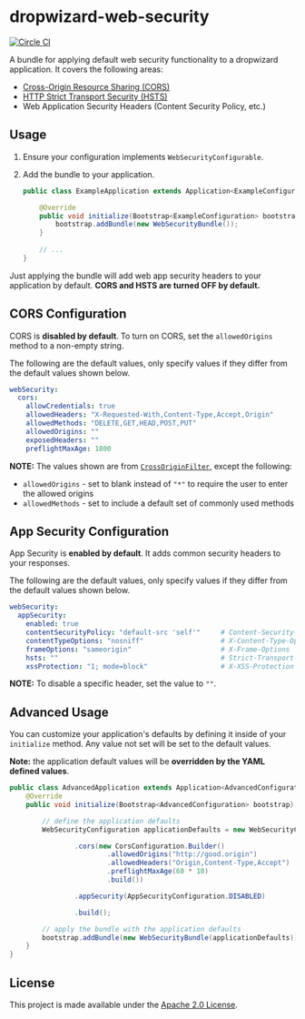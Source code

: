 dropwizard-web-security
=======================
[![Circle CI](https://circleci.com/gh/palantir/dropwizard-web-security.svg?style=svg&circle-token=52b148126fda6cfba213cb832ff733d04d0d7277)](https://circleci.com/gh/palantir/dropwizard-web-security)

A bundle for applying default web security functionality to a dropwizard application. It covers the following areas:

- [Cross-Origin Resource Sharing (CORS)](https://www.owasp.org/index.php/CORS_OriginHeaderScrutiny)
- [HTTP Strict Transport Security (HSTS)](https://www.owasp.org/index.php/HTTP_Strict_Transport_Security)
- Web Application Security Headers (Content Security Policy, etc.)

Usage
-----
1. Ensure your configuration implements `WebSecurityConfigurable`.
2. Add the bundle to your application.

	```java
	public class ExampleApplication extends Application<ExampleConfiguration> {
	
	    @Override
	    public void initialize(Bootstrap<ExampleConfiguration> bootstrap) {
	        bootstrap.addBundle(new WebSecurityBundle());
	    }
	    
	    // ...
	}
	```

Just applying the bundle will add web app security headers to your application by default. **CORS and HSTS are turned
OFF by default.**


CORS Configuration
------------------
CORS is **disabled by default**. To turn on CORS, set the `allowedOrigins` method to a non-empty string.

The following are the default values, only specify values if they differ from the default values shown below.

```yaml
webSecurity:
  cors:
    allowCredentials: true
    allowedHeaders: "X-Requested-With,Content-Type,Accept,Origin"
    allowedMethods: "DELETE,GET,HEAD,POST,PUT"
    allowedOrigins: ""
    exposedHeaders: ""
    preflightMaxAge: 1800
```

**NOTE:** The values shown are from [`CrossOriginFilter`][1], except the following:

- `allowedOrigins` - set to blank instead of `"*"` to require the user to enter the allowed origins
- `allowedMethods` - set to include a default set of commonly used methods


App Security Configuration
--------------------------
App Security is **enabled by default**. It adds common security headers to your responses.

The following are the default values, only specify values if they differ from the default values shown below.

```yaml
webSecurity:
  appSecurity:
    enabled: true
    contentSecurityPolicy: "default-src 'self'"     # Content-Security-Policy and X-Content-Security-Policy
    contentTypeOptions: "nosniff"                   # X-Content-Type-Options
    frameOptions: "sameorigin"                      # X-Frame-Options
    hsts: ""                                        # Strict-Transport-Security
    xssProtection: "1; mode=block"                  # X-XSS-Protection
```

**NOTE:** To disable a specific header, set the value to `""`.


Advanced Usage
--------------
You can customize your application's defaults by defining it inside of your `initialize` method. Any value not set will
be set to the default values.

**Note:** the application default values will be **overridden by the YAML defined values**.

```java
public class AdvancedApplication extends Application<AdvancedConfiguration> {
    @Override
    public void initialize(Bootstrap<AdvancedConfiguration> bootstrap) {

        // define the application defaults
        WebSecurityConfiguration applicationDefaults = new WebSecurityConfiguration.Builder()

                .cors(new CorsConfiguration.Builder()
                        .allowedOrigins("http://good.origin")
                        .allowedHeaders("Origin,Content-Type,Accept")
                        .preflightMaxAge(60 * 10)
                        .build())

                .appSecurity(AppSecurityConfiguration.DISABLED)

                .build();

        // apply the bundle with the application defaults
        bootstrap.addBundle(new WebSecurityBundle(applicationDefaults));
    }
}
```


License
-------
This project is made available under the [Apache 2.0 License](http://www.apache.org/licenses/LICENSE-2.0).

[1]: http://download.eclipse.org/jetty/9.2.13.v20150730/apidocs/org/eclipse/jetty/servlets/CrossOriginFilter.html
